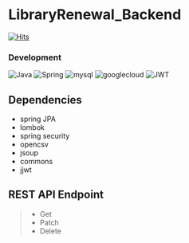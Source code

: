 # LibraryRenewal_Backend

[![Hits](https://hits.seeyoufarm.com/api/count/incr/badge.svg?url=https%3A%2F%2Fgithub.com%2FVoluntain-SKKU%2FLibraryRenewal_backend&count_bg=%2379C83D&title_bg=%23555555&icon=&icon_color=%23E7E7E7&title=hits&edge_flat=false)](https://hits.seeyoufarm.com)

### Development
![Java](https://img.shields.io/badge/java-%23ED8B00.svg?style=for-the-badge&logo=java&logoColor=white)
![Spring](https://img.shields.io/badge/spring-%236DB33F.svg?style=for-the-badge&logo=spring&logoColor=white)
![mysql](https://img.shields.io/badge/mysql-4479A1?style=for-the-badge&logo=mariadb&logoColor=white)
![googlecloud](https://img.shields.io/badge/googlecloud-4285F4.svg?style=for-the-badge&logo=googlecloud&logoColor=white)
![JWT](https://img.shields.io/badge/JWT-black?style=for-the-badge&logo=JSON%20web%20tokens)

## Dependencies
- spring JPA
- lombok
- spring security
- opencsv
- jsoup
- commons
- jjwt

## REST API Endpoint
> - Get
> - Patch
> - Delete

